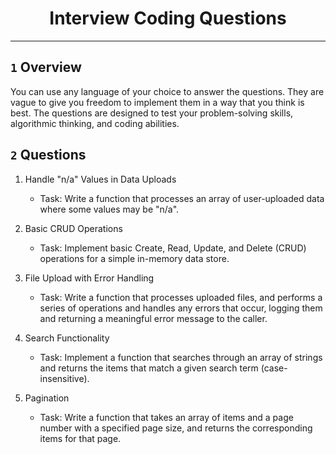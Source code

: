 <div align="center">
    <h1>Interview Coding Questions</h1>
</div>

---

## `1` Overview

You can use any language of your choice to answer the questions.
They are vague to give you freedom to implement them in a way that you think is best.
The questions are designed to test your problem-solving skills, algorithmic thinking, and coding abilities.

## `2` Questions

1. Handle "n/a" Values in Data Uploads
   - Task: Write a function that processes an array of user-uploaded data where some values may be "n/a". 

2. Basic CRUD Operations
   - Task: Implement basic Create, Read, Update, and Delete (CRUD) operations for a simple in-memory data store.

3. File Upload with Error Handling
   - Task: Write a function that processes uploaded files, and performs a series of operations and handles any errors that occur, logging them and returning a meaningful error message to the caller.

4. Search Functionality
   - Task: Implement a function that searches through an array of strings and returns the items that match a given search term (case-insensitive).

5. Pagination
   - Task: Write a function that takes an array of items and a page number with a specified page size, and returns the corresponding items for that page.
   